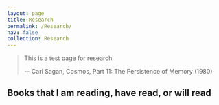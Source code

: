 ```yaml
---
layout: page
title: Research
permalink: /Research/
nav: false
collection: Research
---
```


> This is a test page for research
>
> -- Carl Sagan, Cosmos, Part 11: The Persistence of Memory (1980)

## Books that I am reading, have read, or will read
